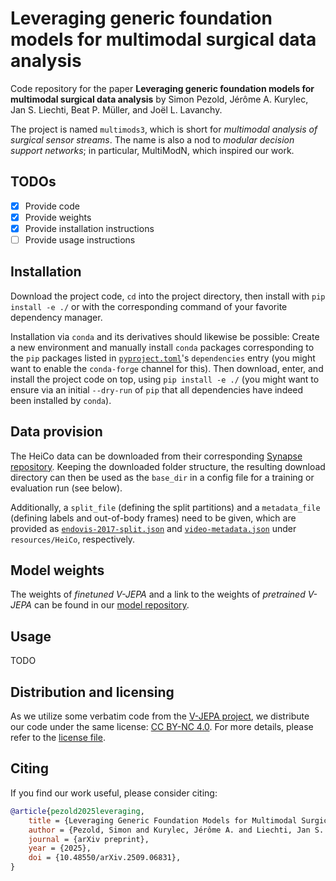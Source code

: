 # Leveraging generic foundation models for multimodal surgical data analysis

Code repository for the paper **Leveraging generic foundation models for multimodal surgical data analysis** by Simon
Pezold, Jérôme A. Kurylec, Jan S. Liechti, Beat P. Müller, and Joël L. Lavanchy.

The project is named `multimods3`, which is short for *multimodal analysis of surgical sensor streams*. The name is also
a nod to *modular decision support networks*; in particular, MultiModN, which inspired our work.

## TODOs
- [x] Provide code
- [x] Provide weights
- [x] Provide installation instructions
- [ ] Provide usage instructions

## Installation

Download the project code, `cd` into the project directory, then install with `pip install -e ./` or with the
corresponding command of your favorite dependency manager.

Installation via `conda` and its derivatives should likewise be possible: Create a new environment and manually install
`conda` packages corresponding to the `pip` packages listed in [`pyproject.toml`](./pyproject.toml)'s `dependencies`
entry (you might want to enable the `conda-forge` channel for this). Then download, enter, and install the project code
on top, using `pip install -e ./` (you might want to ensure via an initial `--dry-run` of `pip` that all dependencies
have indeed been installed by `conda`).

## Data provision

The HeiCo data can be downloaded from their corresponding
[Synapse repository](https://doi.org/10.7303/syn21903917). Keeping the downloaded folder structure, the
resulting download directory can then be used as the `base_dir` in a config file for a training or evaluation run (see
below).

Additionally, a `split_file` (defining the split partitions) and a `metadata_file` (defining labels and out-of-body
frames) need to be given, which are provided as [`endovis-2017-split.json`](resources/HeiCo/endovis-2017-split.json) and
[`video-metadata.json`](resources/HeiCo/video-metadata.json) under `resources/HeiCo`, respectively.

## Model weights

The weights of *finetuned V-JEPA* and a link to the weights of *pretrained V-JEPA* can be found in our
[model repository](https://huggingface.co/DigitalSurgeryLab-Basel/ML-CDS-2025).

## Usage

TODO

## Distribution and licensing

As we utilize some verbatim code from the [V-JEPA project](https://github.com/facebookresearch/jepa/), we distribute our
code under the same license: [CC BY-NC 4.0](https://creativecommons.org/licenses/by-nc/4.0/). For more details, please
refer to the [license file](./LICENSE.txt).

## Citing

If you find our work useful, please consider citing:
```bibtex
@article{pezold2025leveraging,
    title = {Leveraging Generic Foundation Models for Multimodal Surgical Data Analysis}, 
    author = {Pezold, Simon and Kurylec, Jérôme A. and Liechti, Jan S. and Müller, Beat P. and Lavanchy, Joël L.},
    journal = {arXiv preprint},
    year = {2025},
    doi = {10.48550/arXiv.2509.06831},
}
```
